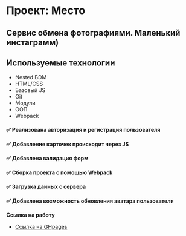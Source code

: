 # Проект: Место

## Сервис обмена фотографиями. Маленький инстаграмм)

## Используемые технологии ##
* Nested БЭМ
* HTML/CSS
* Базовый JS
* Git
* Модули
* ООП
* Webpack

#### :white_check_mark: Реализована авторизация и регистрация пользователя
#### :white_check_mark: Добавление карточек происходит через JS
#### :white_check_mark: Добавлена валидация форм
#### :white_check_mark: Сборка проекта с помощью Webpack
#### :white_check_mark: Загрузка данных с сервера
#### :white_check_mark: Добавлена возможность обновления аватара пользователя

**Ссылка на работу**


* [Ссылка на GHpages](https://innabunny.github.io/mesto/)




